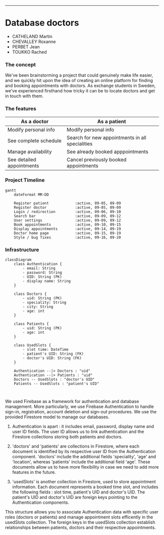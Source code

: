 
---
Database doctors
===

- CATHELAND Martin
- CHEVALLEY Roxanne
- PERBET Jean
- TOUKKO Rached

### The concept

We've been brainstorming a project that could genuinely make life easier, and we quickly hit upon the idea of creating an online platform for finding and booking appointments with doctors. As exchange students in Sweden, we've experienced firsthand how tricky it can be to locate doctors and get in touch with them.

### The features


| As a doctor | As a patient 
| - | - |
| Modify personal info | Modify personal info |
| See complete schedule | Search for new appointments in all specialities |
| Manage availability | See already booked apppointments|
| See detailed appointments | Cancel previously booked appointments|


### Project Timeline

```mermaid
gantt
    dateFormat MM-DD
    
    Register patient            :active, 09-05, 09-09
    Register doctor             :active, 09-05, 09-09
    Login / redirection         :active, 09-06, 09-10
    Search bar                  :active, 09-09, 09-12
    User settings               :active, 09-09, 09-12
    Book appointments           :active, 09-10, 09-15
    Display appointments        :active, 09-14, 09-19
    Doctor home page            :active, 09-15, 09-19
    Style / bug fixes           :active, 09-16, 09-20
````


### Infrastructure  

```mermaid
classDiagram
    class Authentication {
        - email: String
        - password: String
        - UID: String (PK)
        - display name: String
    }
    
    class Doctors {
        - uid: String (PK)
        - speciality: String
        - city: String
        - age: int
    }
    
    class Patients {
        - uid: String (PK)
        - age: int
    }
    
    class UsedSlots {
        - slot time: DateTime
        - patient's UID: String (FK)
        - doctor's UID: String (FK)
    }
    
    Authentication --|> Doctors : "uid"
    Authentication --|> Patients : "uid"
    Doctors -- UsedSlots : "doctor's UID"
    Patients -- UsedSlots : "patient's UID"
    


```

We used Firebase as a framework for authentication and database management. More particularly, we use Firebase Authentication to handle sign-in, registration, account deletion and sign-out procedures. We use the provided Firestore model to manage our databases.

1. Authentication is apart : it includes email, password, display name and user ID fields. The user ID allows us to link authentication and the Firestore collections storing both patients and doctors.

2. 'doctors' and 'patients' are collections in Firestore, where each document is identified by its respective user ID from the Authentication component. 'doctors' include the additional fields 'speciality', 'age' and 'location', whereas 'patients' include the additional field 'age'. These documents allow us to have more flexibility in case we need to add more features in the future.

3. 'usedSlots' is another collection in Firestore, used to store appointment information. Each document represents a booked time slot, and includes the following fields : slot time, patient's UID and doctor's UID. The patient's UID and doctor's UID are foreign keys pointing to the Authentication components.

This structure allows you to associate Authentication data with specific user roles (doctors or patients) and manage appointment slots efficently in the usedSlots collection. The foreign keys in the usedSlots collection establish relationships between patients, doctors and their respective appointments.


